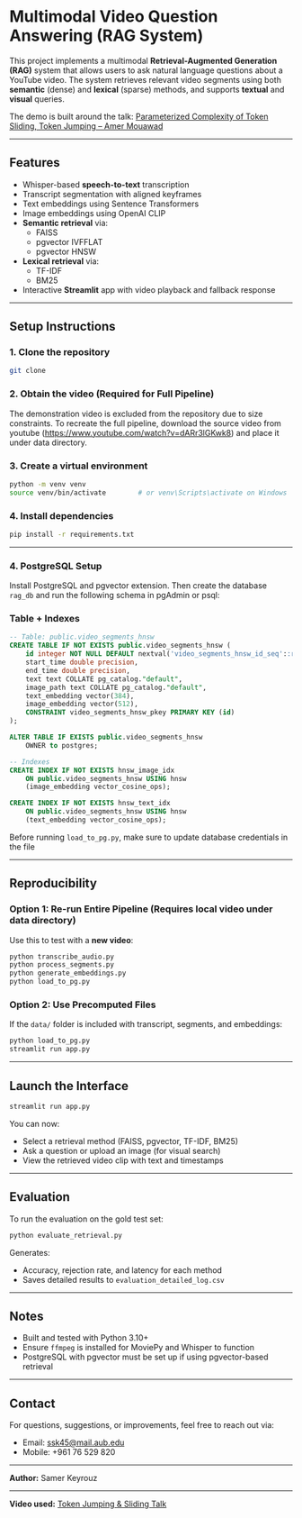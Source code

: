 # Multimodal Video Question Answering (RAG System)

This project implements a multimodal **Retrieval-Augmented Generation (RAG)** system that allows users to ask natural language questions about a YouTube video. The system retrieves relevant video segments using both **semantic** (dense) and **lexical** (sparse) methods, and supports **textual** and **visual** queries.

The demo is built around the talk:
[Parameterized Complexity of Token Sliding, Token Jumping – Amer Mouawad](https://www.youtube.com/watch?v=dARr3lGKwk8)

---

## Features

- Whisper-based **speech-to-text** transcription
- Transcript segmentation with aligned keyframes
- Text embeddings using Sentence Transformers
- Image embeddings using OpenAI CLIP
- **Semantic retrieval** via:
  - FAISS
  - pgvector IVFFLAT
  - pgvector HNSW
- **Lexical retrieval** via:
  - TF-IDF
  - BM25
- Interactive **Streamlit** app with video playback and fallback response

---

## Setup Instructions

### 1. Clone the repository

```bash
git clone 

```
### 2. Obtain the video (Required for Full Pipeline)
The demonstration video is excluded from the repository due to size constraints. To recreate the full pipeline, download the source video from youtube (https://www.youtube.com/watch?v=dARr3lGKwk8) and place it under data directory. 

### 3. Create a virtual environment
```bash
python -m venv venv
source venv/bin/activate        # or venv\Scripts\activate on Windows
```

### 4. Install dependencies
```bash
pip install -r requirements.txt
```

---

### 4. PostgreSQL Setup
Install PostgreSQL and pgvector extension. Then create the database `rag_db` and run the following schema in pgAdmin or psql:

### Table + Indexes
```sql
-- Table: public.video_segments_hnsw
CREATE TABLE IF NOT EXISTS public.video_segments_hnsw (
    id integer NOT NULL DEFAULT nextval('video_segments_hnsw_id_seq'::regclass),
    start_time double precision,
    end_time double precision,
    text text COLLATE pg_catalog."default",
    image_path text COLLATE pg_catalog."default",
    text_embedding vector(384),
    image_embedding vector(512),
    CONSTRAINT video_segments_hnsw_pkey PRIMARY KEY (id)
);

ALTER TABLE IF EXISTS public.video_segments_hnsw
    OWNER to postgres;

-- Indexes
CREATE INDEX IF NOT EXISTS hnsw_image_idx
    ON public.video_segments_hnsw USING hnsw
    (image_embedding vector_cosine_ops);

CREATE INDEX IF NOT EXISTS hnsw_text_idx
    ON public.video_segments_hnsw USING hnsw
    (text_embedding vector_cosine_ops);
```


Before running `load_to_pg.py`, make sure to update database credentials in the file

---

## Reproducibility
### Option 1: Re-run Entire Pipeline (Requires local video under data directory)
Use this to test with a **new video**:
```bash
python transcribe_audio.py
python process_segments.py
python generate_embeddings.py
python load_to_pg.py
```

### Option 2: Use Precomputed Files
If the `data/` folder is included with transcript, segments, and embeddings:
```bash
python load_to_pg.py
streamlit run app.py
```

---

## Launch the Interface
```bash
streamlit run app.py
```

You can now:
- Select a retrieval method (FAISS, pgvector, TF-IDF, BM25)
- Ask a question or upload an image (for visual search)
- View the retrieved video clip with text and timestamps

---

## Evaluation
To run the evaluation on the gold test set:
```bash
python evaluate_retrieval.py
```
Generates:
- Accuracy, rejection rate, and latency for each method
- Saves detailed results to `evaluation_detailed_log.csv`

---

## Notes
- Built and tested with Python 3.10+
- Ensure `ffmpeg` is installed for MoviePy and Whisper to function
- PostgreSQL with pgvector must be set up if using pgvector-based retrieval

---

## Contact

For questions, suggestions, or improvements, feel free to reach out via:

- Email: [ssk45@mail.aub.edu](mailto:ssk45@mail.aub.edu)  
- Mobile: +961 76 529 820
---

**Author:** Samer Keyrouz

---

**Video used:** [Token Jumping & Sliding Talk](https://www.youtube.com/watch?v=dARr3lGKwk8)